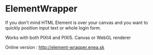 # ElementWrapper
If you don't mind HTML Element is over your canvas and you want to quickly position input text or whole login form.

Works with both PIXI4 and PIXI5. Canvas or WebGL renderer

Online version : http://element-wrapper.enea.sk
